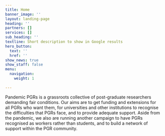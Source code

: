 ```yaml
---
title: Home
banner_image: ''
layout: landing-page
heading: ''
partners: []
services: []
sub_heading: ''
textline: Short description to show in Google results
hero_button:
  text: ''
  href: ''
show_news: true
show_staff: false
menu:
  navigation:
    weight: 1
    
---
```



Pandemic PGRs is a grassroots collective of post-graduate researchers demanding fair conditions. Our aims are to get funding and extensions for all PGRs who want them, for universities and other institutions to recognise the difficulties that PGRs face, and to provide adequate support. Aside from the pandemic, we also are running another campaign to have PGRs recognised as workers rather than students, and to build a network of support within the PGR community.

